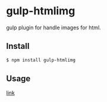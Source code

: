 # gulp-htmlimg

gulp plugin for handle images for html.

## Install

```bash
$ npm install gulp-htmlimg
```

## Usage

[link](https://github.com/sorrycc/gulp-htmlimg/blob/master/test/index.js)
